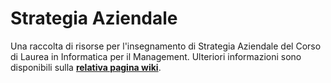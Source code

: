 # Strategia Aziendale

Una raccolta di risorse per l'insegnamento di Strategia Aziendale del Corso di
Laurea in Informatica per il Management. Ulteriori informazioni sono disponibili sulla
[**relativa pagina
wiki**](https://csunibo.github.io/wiki/raccolte-di-risorse/index.html).
